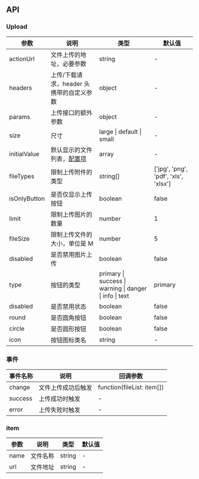 ## API

### Upload

| 参数         | 说明                                     | 类型                                                    | 默认值                               |
| ------------ | ---------------------------------------- | ------------------------------------------------------- | ------------------------------------ |
| actionUrl    | 文件上传的地址，必要参数                 | string                                                  | -                                    |
| headers      | 上传/下载请求，header 头携带的自定义参数 | object                                                  | -                                    |
| params       | 上传接口的额外参数                       | object                                                  | -                                    |
| size         | 尺寸                                     | large \| default \| small                               | -                                    |
| initialValue | 默认显示的文件列表，[配置项](#item)      | array                                                   | -                                    |
| fileTypes    | 限制上传附件的类型                       | string[]                                                | ['jpg', 'png', 'pdf', 'xls', 'xlsx'] |
| isOnlyButton | 是否仅显示上传按钮                       | boolean                                                 | false                                |
| limit        | 限制上传图片的数量                       | number                                                  | 1                                    |
| fileSize     | 限制上传文件的大小，单位是 M             | number                                                  | 5                                    |
| disabled     | 是否禁用图片上传                         | boolean                                                 | false                                |
| type         | 按钮的类型                               | primary \| success \| warning \| danger \| info \| text | primary                              |
| disabled     | 是否禁用状态                             | boolean                                                 | false                                |
| round        | 是否圆角按钮                             | boolean                                                 | false                                |
| circle       | 是否圆形按钮                             | boolean                                                 | false                                |
| icon         | 按钮图标类名                             | string                                                  | -                                    |

### 事件

| 事件名称 | 说明               | 回调参数                   |
| -------- | ------------------ | -------------------------- |
| change   | 文件上传成功后触发 | function(fileList: item[]) |
| success  | 上传成功时触发     | -                          |
| error    | 上传失败时触发     | -                          |

### item

| 参数 | 说明     | 类型   | 默认值 |
| ---- | -------- | ------ | ------ |
| name | 文件名称 | string | -      |
| url  | 文件地址 | string | -      |
